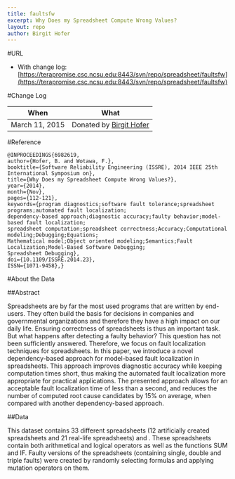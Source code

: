 ```yaml
---
title: faultsfw
excerpt: Why Does my Spreadsheet Compute Wrong Values?
layout: repo
author: Birgit Hofer
---
```


#URL

  * With change log: [https://terapromise.csc.ncsu.edu:8443/svn/repo/spreadsheet/faultsfw](https://terapromise.csc.ncsu.edu:8443/svn/repo/spreadsheet/faultsfw)

#Change Log

When | What
---- | ----
March 11, 2015 | Donated by [Birgit Hofer](/repo/people/data-donors/promise4.html)

#Reference

	@INPROCEEDINGS{6982619, 
	author={Hofer, B. and Wotawa, F.}, 
	booktitle={Software Reliability Engineering (ISSRE), 2014 IEEE 25th International Symposium on}, 
	title={Why Does my Spreadsheet Compute Wrong Values?}, 
	year={2014}, 
	month={Nov}, 
	pages={112-121}, 
	keywords={program diagnostics;software fault tolerance;spreadsheet programs;automated fault localization;
	dependency-based approach;diagnostic accuracy;faulty behavior;model-based fault localization;
	spreadsheet computation;spreadsheet correctness;Accuracy;Computational modeling;Debugging;Equations;
	Mathematical model;Object oriented modeling;Semantics;Fault Localization;Model-Based Software Debugging;
	Spreadsheet Debugging}, 
	doi={10.1109/ISSRE.2014.23}, 
	ISSN={1071-9458},}

#About the Data

##Abstract

Spreadsheets are by far the most used programs
that are written by end-users. They often build the basis for decisions
in companies and governmental organizations and therefore
they have a high impact on our daily life. Ensuring correctness
of spreadsheets is thus an important task. But what happens
after detecting a faulty behavior? This question has not been
sufficiently answered. Therefore, we focus on fault localization
techniques for spreadsheets. In this paper, we introduce a novel
dependency-based approach for model-based fault localization in
spreadsheets. This approach improves diagnostic accuracy while
keeping computation times short, thus making the automated
fault localization more appropriate for practical applications. The
presented approach allows for an acceptable fault localization
time of less than a second, and reduces the number of computed
root cause candidates by 15% on average, when compared with
another dependency-based approach.

##Data

This dataset contains 33 different spreadsheets (12 artificially created
spreadsheets and 21 real-life spreadsheets) and . These spreadsheets contain 
both arithmetical and logical operators as well as the functions SUM and 
IF. Faulty versions of the spreadsheets (containing single, double and 
triple faults) were created by randomly selecting formulas and applying
mutation operators on them.




